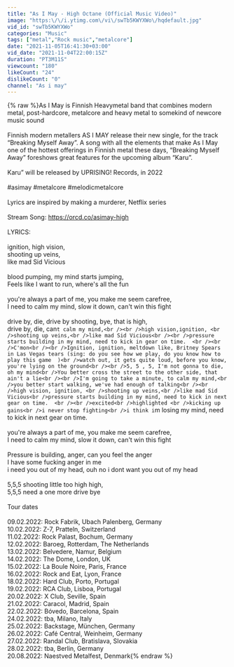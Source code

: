 ```yaml
---
title: "As I May - High Octane (Official Music Video)"
image: "https:\/\/i.ytimg.com\/vi\/swTb5KWYXWo\/hqdefault.jpg"
vid_id: "swTb5KWYXWo"
categories: "Music"
tags: ["metal","Rock music","metalcore"]
date: "2021-11-05T16:41:30+03:00"
vid_date: "2021-11-04T22:00:15Z"
duration: "PT3M11S"
viewcount: "180"
likeCount: "24"
dislikeCount: "0"
channel: "As i may"
---
```

{% raw %}As I May is Finnish Heavymetal band that combines modern metal, post-hardcore, metalcore and heavy metal to somekind of newcore music sound<br /><br />Finnish modern metallers AS I MAY release their new single, for the track “Breaking Myself Away”. A song with all the elements that make As I May one of the hottest offerings in Finnish metal these days, “Breaking Myself Away” foreshows great features for the upcoming album “Karu”.<br /><br />Karu” will be released by UPRISING! Records, in 2022<br /><br />#asimay #metalcore #melodicmetalcore <br /><br />Lyrics are inspired by making a murderer, Netflix series<br /><br />Stream Song: <a rel="nofollow" target="blank" href="https://orcd.co/asimay-high">https://orcd.co/asimay-high</a><br /><br />LYRICS:<br /><br />ignition, high vision,<br />shooting up veins,<br />like mad Sid Vicious <br /><br />blood pumping, my mind starts jumping,<br />Feels like I want to run, where's all the fun<br /><br />you're always a part of me, you make me seem carefree,<br />I need to calm my mind, slow it down, can't win this fight<br /><br />drive by, die, drive by shooting, bye, that is high,<br />drive by, die, can`t calm my mind,<br /><br />high vision,ignition, <br />shooting up veins,<br />like mad Sid Vicious<br /><br />pressure starts building in my mind, need to kick in gear on time.  <br /><br />C'mon<br /><br />Ignition, ignition, meltdown like, Britney Spears in Las Vegas tears (sing: do you see how we play, do you know how to play this game  )<br />watch out, it gets quite loud, before you know, you're lying on the ground<br /><br />5, 5 , 5, I'm not gonna to die, oh my mind<br />You better cross the street to the other side, that ain't a lie<br /><br />I'm going to take a minute, to calm my mind,<br />you better start walking, we've had enough of talking<br /><br />high vision, ignition, <br />shooting up veins,<br />like mad Sid Vicious<br />pressure starts building in my mind, need to kick in next gear on time.  <br /><br />excited<br />highlighted <br />kicking up gains<br />i never stop fighting<br />i think i`m losing my mind, need to kick in next gear on time.  <br /><br />you're always a part of me, you make me seem carefree,<br />I need to calm my mind, slow it down, can't win this fight<br /><br />Pressure is building, anger, can you feel the anger<br />I have some fucking anger in me<br />i need you out of my head, ouh no i dont want you out of my head<br /><br />5,5,5 shooting little too high high,<br />5,5,5 need a one more drive bye<br /><br />Tour dates<br /><br />09.02.2022: Rock Fabrik, Ubach Palenberg, Germany<br />10.02.2022: Z-7, Pratteln, Switzerland<br />11.02.2022: Rock Palast, Bochum, Germany<br />12.02.2022: Baroeg, Rotterdam, The Netherlands<br />13.02.2022: Belvedere, Namur, Belgium<br />14.02.2022: The Dome, London, UK<br />15.02.2022: La Boule Noire, Paris, France<br />16.02.2022: Rock and Eat, Lyon, France<br />18.02.2022: Hard Club, Porto, Portugal<br />19.02.2022: RCA Club, Lisboa, Portugal<br />20.02.2022: X Club, Seville, Spain<br />21.02.2022: Caracol, Madrid, Spain<br />22.02.2022: Bóvedo, Barcelona, Spain<br />24.02.2022: tba, Milano, Italy<br />25.02.2022: Backstage, München, Germany<br />26.02.2022: Café Central, Weinheim, Germany<br />27.02.2022: Randal Club, Bratislava, Slovakia<br />28.02.2022: tba, Berlin, Germany<br />20.08.2022: Naestved Metalfest, Denmark{% endraw %}
